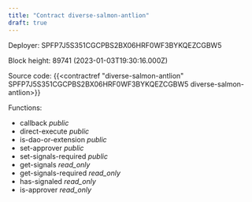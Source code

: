 ```yaml
---
title: "Contract diverse-salmon-antlion"
draft: true
---
```

Deployer: SPFP7J5S351CGCPBS2BX06HRF0WF3BYKQEZCGBW5


 



Block height: 89741 (2023-01-03T19:30:16.000Z)

Source code: {{<contractref "diverse-salmon-antlion" SPFP7J5S351CGCPBS2BX06HRF0WF3BYKQEZCGBW5 diverse-salmon-antlion>}}

Functions:

* callback _public_
* direct-execute _public_
* is-dao-or-extension _public_
* set-approver _public_
* set-signals-required _public_
* get-signals _read_only_
* get-signals-required _read_only_
* has-signaled _read_only_
* is-approver _read_only_

